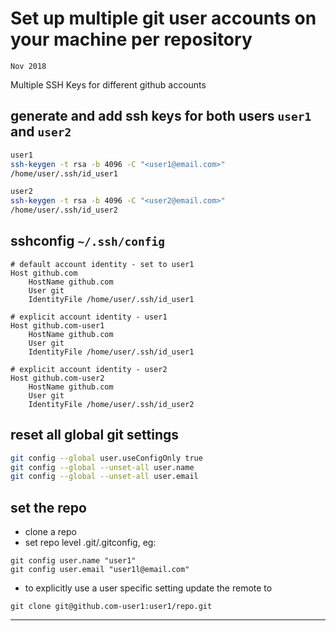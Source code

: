 <!-- markdownlint-disable no-inline-html -->

# Set up multiple git user accounts on your machine per repository

`Nov 2018`

Multiple SSH Keys for different github accounts

## generate and add ssh keys for both users `user1` and `user2`

```bash
user1
ssh-keygen -t rsa -b 4096 -C "<user1@email.com>"
/home/user/.ssh/id_user1

user2
ssh-keygen -t rsa -b 4096 -C "<user2@email.com>"
/home/user/.ssh/id_user2
```

## sshconfig `~/.ssh/config`

```config
# default account identity - set to user1
Host github.com
    HostName github.com
    User git
    IdentityFile /home/user/.ssh/id_user1

# explicit account identity - user1
Host github.com-user1
    HostName github.com
    User git
    IdentityFile /home/user/.ssh/id_user1

# explicit account identity - user2
Host github.com-user2
    HostName github.com
    User git
    IdentityFile /home/user/.ssh/id_user2
```

## reset all global git settings

```bash
git config --global user.useConfigOnly true
git config --global --unset-all user.name
git config --global --unset-all user.email
```

## set the repo

- clone a repo
- set repo level .git/.gitconfig, eg:
```
git config user.name "user1"
git config user.email "user1l@email.com"
```
- to explicitly use a user specific setting update the remote to
```
git clone git@github.com-user1:user1/repo.git
```
---
